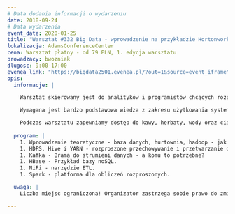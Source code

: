 ```yaml
---
# Data dodania informacji o wydarzeniu
date: 2018-09-24
# Data wydarzenia
event_date: 2020-01-25
title: "Warsztat #332 Big Data - wprowadzenie na przykładzie Hortonworks Data Platform"
lokalizacja: AdamsConferenceCenter
cena: Warsztat płatny - od 79 PLN, 1. edycja warsztatu
prowadzacy: bwozniak
dlugosc: 9:00-17:00
evenea_link: "https://bigdata2501.evenea.pl/?out=1&source=event_iframe"
opis:
  informacje: |

    Warsztat skierowany jest do analityków i programistów chcących rozpocząć swoją przygodę z technologiami Big Data. Uczestnicy zapoznają się z narzędziami, które pozwalają na przetwarzanie danych o wolumenie przekraczającym możliwości tradycyjnych rozwiązań takich jak relacyjne bazy danych czy hurtownie danych. 

    Wymagana jest bardzo podstawowa wiedza z zakresu użytkowania systemu linux i pisania zapytań SQL.

    Podczas warsztatu zapewniamy dostęp do kawy, herbaty, wody oraz ciastek. W porze obiadowej zapewniamy pizzę w wersji mięsnej lub wegetariańskiej.
    
  program: |
    1. Wprowadzenie teoretyczne - baza danych, hurtownia, hadoop - jak nie stracić głowy w chmurach?
    1. HDFS, Hive i YARN - rozproszone przechowywanie i przetwarzanie danych - MapReduce czy SQL?
    1. Kafka - Brama do strumieni danych - a komu to potrzebne?
    1. HBase - Przykład bazy noSQL.
    1. NiFi - narzędzie ETL.
    1. Spark - platforma dla obliczeń rozproszonych.

  uwaga: |
    Liczba miejsc ograniczona! Organizator zastrzega sobie prawo do zmiany lokalizacji wydarzenia oraz jego odwołania w przypadku niezgłoszenia się minimalnej liczby uczestników.

---
```

